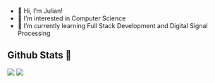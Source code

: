 - 👋 Hi, I’m Julian!
- 👀 I’m interested in Computer Science
- 🌱 I’m currently learning Full Stack Development and Digital Signal Processing

<!---
Julianaguilar98/Julianaguilar98 is a ✨ special ✨ repository because its `README.md` (this file) appears on your GitHub profile.
You can click the Preview link to take a look at your changes.
--->

## Github Stats :compass:
<img src="https://github-readme-stats.vercel.app/api?username=julianaguilar98&hide=stars&show_icons=true&theme=synthwave&line_height=32">
<img src="https://github-readme-stats.vercel.app/api/top-langs/?username=julianaguilar98&layout=compact&theme=material-synthwave">
